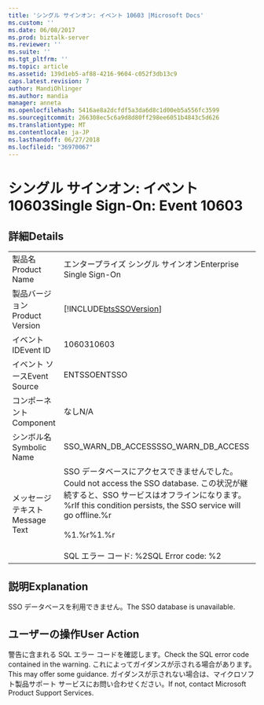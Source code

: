```yaml
---
title: 'シングル サインオン: イベント 10603 |Microsoft Docs'
ms.custom: ''
ms.date: 06/08/2017
ms.prod: biztalk-server
ms.reviewer: ''
ms.suite: ''
ms.tgt_pltfrm: ''
ms.topic: article
ms.assetid: 139d1eb5-af88-4216-9604-c052f3db13c9
caps.latest.revision: 7
author: MandiOhlinger
ms.author: mandia
manager: anneta
ms.openlocfilehash: 5416ae8a2dcfdf5a3da6d8c1d00eb5a556fc3599
ms.sourcegitcommit: 266308ec5c6a9d8d80ff298ee6051b4843c5d626
ms.translationtype: MT
ms.contentlocale: ja-JP
ms.lasthandoff: 06/27/2018
ms.locfileid: "36970067"
---
```

# <a name="single-sign-on-event-10603"></a><span data-ttu-id="ccf4f-102">シングル サインオン: イベント 10603</span><span class="sxs-lookup"><span data-stu-id="ccf4f-102">Single Sign-On: Event 10603</span></span>
## <a name="details"></a><span data-ttu-id="ccf4f-103">詳細</span><span class="sxs-lookup"><span data-stu-id="ccf4f-103">Details</span></span>  
  
|                 |                                                                                                                                                    |
|-----------------|----------------------------------------------------------------------------------------------------------------------------------------------------|
|  <span data-ttu-id="ccf4f-104">製品名</span><span class="sxs-lookup"><span data-stu-id="ccf4f-104">Product Name</span></span>   |                                                             <span data-ttu-id="ccf4f-105">エンタープライズ シングル サインオン</span><span class="sxs-lookup"><span data-stu-id="ccf4f-105">Enterprise Single Sign-On</span></span>                                                              |
| <span data-ttu-id="ccf4f-106">製品バージョン</span><span class="sxs-lookup"><span data-stu-id="ccf4f-106">Product Version</span></span> |                                             [!INCLUDE[btsSSOVersion](../includes/btsssoversion-md.md)]                                             |
|    <span data-ttu-id="ccf4f-107">イベント ID</span><span class="sxs-lookup"><span data-stu-id="ccf4f-107">Event ID</span></span>     |                                                                       <span data-ttu-id="ccf4f-108">10603</span><span class="sxs-lookup"><span data-stu-id="ccf4f-108">10603</span></span>                                                                        |
|  <span data-ttu-id="ccf4f-109">イベント ソース</span><span class="sxs-lookup"><span data-stu-id="ccf4f-109">Event Source</span></span>   |                                                                       <span data-ttu-id="ccf4f-110">ENTSSO</span><span class="sxs-lookup"><span data-stu-id="ccf4f-110">ENTSSO</span></span>                                                                       |
|    <span data-ttu-id="ccf4f-111">コンポーネント</span><span class="sxs-lookup"><span data-stu-id="ccf4f-111">Component</span></span>    |                                                                        <span data-ttu-id="ccf4f-112">なし</span><span class="sxs-lookup"><span data-stu-id="ccf4f-112">N/A</span></span>                                                                         |
|  <span data-ttu-id="ccf4f-113">シンボル名</span><span class="sxs-lookup"><span data-stu-id="ccf4f-113">Symbolic Name</span></span>  |                                                                 <span data-ttu-id="ccf4f-114">SSO_WARN_DB_ACCESS</span><span class="sxs-lookup"><span data-stu-id="ccf4f-114">SSO_WARN_DB_ACCESS</span></span>                                                                 |
|  <span data-ttu-id="ccf4f-115">メッセージ テキスト</span><span class="sxs-lookup"><span data-stu-id="ccf4f-115">Message Text</span></span>   | <span data-ttu-id="ccf4f-116">SSO データベースにアクセスできませんでした。</span><span class="sxs-lookup"><span data-stu-id="ccf4f-116">Could not access the SSO database.</span></span> <span data-ttu-id="ccf4f-117">この状況が継続すると、SSO サービスはオフラインになります。%r</span><span class="sxs-lookup"><span data-stu-id="ccf4f-117">If this condition persists, the SSO service will go offline.%r</span></span><br /><br /> <span data-ttu-id="ccf4f-118">%1.%r</span><span class="sxs-lookup"><span data-stu-id="ccf4f-118">%1.%r</span></span><br /><br /> <span data-ttu-id="ccf4f-119">SQL エラー コード: %2</span><span class="sxs-lookup"><span data-stu-id="ccf4f-119">SQL Error code: %2</span></span> |
  
## <a name="explanation"></a><span data-ttu-id="ccf4f-120">説明</span><span class="sxs-lookup"><span data-stu-id="ccf4f-120">Explanation</span></span>  
 <span data-ttu-id="ccf4f-121">SSO データベースを利用できません。</span><span class="sxs-lookup"><span data-stu-id="ccf4f-121">The SSO database is unavailable.</span></span>  
  
## <a name="user-action"></a><span data-ttu-id="ccf4f-122">ユーザーの操作</span><span class="sxs-lookup"><span data-stu-id="ccf4f-122">User Action</span></span>  
 <span data-ttu-id="ccf4f-123">警告に含まれる SQL エラー コードを確認します。</span><span class="sxs-lookup"><span data-stu-id="ccf4f-123">Check the SQL error code contained in the warning.</span></span> <span data-ttu-id="ccf4f-124">これによってガイダンスが示される場合があります。</span><span class="sxs-lookup"><span data-stu-id="ccf4f-124">This may offer some guidance.</span></span> <span data-ttu-id="ccf4f-125">ガイダンスが示されない場合は、マイクロソフト製品サポート サービスにお問い合わせください。</span><span class="sxs-lookup"><span data-stu-id="ccf4f-125">If not, contact Microsoft Product Support Services.</span></span>